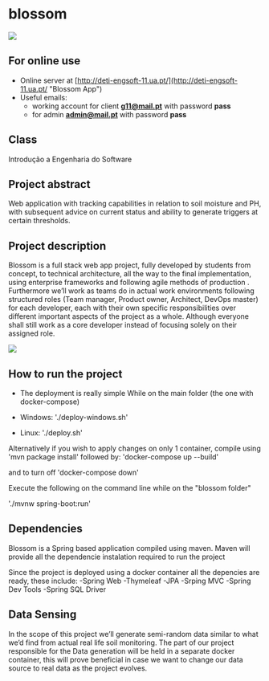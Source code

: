 # blossom

<img src="https://i.imgur.com/dPcLwIx.png" >

## For online use
- Online server at [http://deti-engsoft-11.ua.pt/](http://deti-engsoft-11.ua.pt/ "Blossom App")
- Useful emails:
    - working account for client **g11@mail.pt** with password **pass**
    - for admin **admin@mail.pt** with password **pass**

## Class

Introdução a Engenharia do Software

## Project abstract

Web application with tracking capabilities in relation to soil moisture and
PH, with subsequent advice on current status and ability to generate
triggers at certain thresholds.

## Project description

Blossom is a full stack web app project, fully developed by students from concept, to
technical architecture, all the way to the final implementation, using enterprise frameworks
and following agile methods of production .
Furthermore we’ll work as teams do in actual work environments following structured roles
(Team manager, Product owner, Architect, DevOps master) for each developer, each with
their own specific responsibilities over different important aspects of the project as a whole.
Although everyone shall still work as a core developer instead of focusing solely on their
assigned role.

<img src="https://i.imgur.com/YftU0q9.png" >


## How to run the project

- The deployment is really simple
  While on the main folder (the one with docker-compose)

- Windows:
'./deploy-windows.sh'

- Linux:
'./deploy.sh'

Alternatively if you wish to apply changes on only 1 container, compile using 'mvn package install' followed by:
'docker-compose up --build'

and to turn off
'docker-compose down'

Execute the following on the command line while on the "blossom folder"

'./mvnw spring-boot:run'

## Dependencies

Blossom is a Spring based application compiled using maven.
Maven will provide all the dependencie instalation required to run the project

Since the project is deployed using a docker container all the depencies are ready, these include:
-Spring Web
-Thymeleaf
-JPA
-Srping MVC
-Spring Dev Tools
-Spring SQL Driver

## Data Sensing

In the scope of this project we’ll generate semi-random data similar to what we’d find from
actual real life soil monitoring. The part of our project responsible for the Data generation will
be held in a separate docker container, this will prove beneficial in case we want to change
our data source to real data as the project evolves.